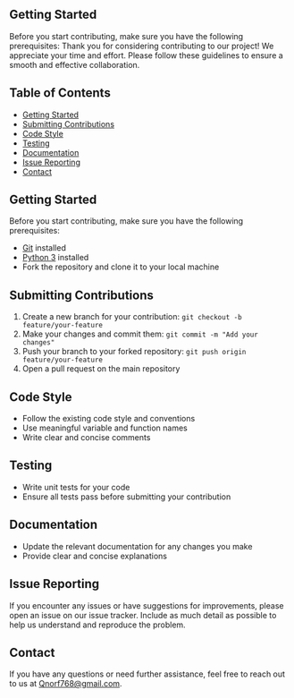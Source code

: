 ## Getting Started

Before you start contributing, make sure you have the following prerequisites:
Thank you for considering contributing to our project! We appreciate your time and effort. Please follow these guidelines to ensure a smooth and effective collaboration.

## Table of Contents

- [Getting Started](#getting-started)
- [Submitting Contributions](#submitting-contributions)
- [Code Style](#code-style)
- [Testing](#testing)
- [Documentation](#documentation)
- [Issue Reporting](#issue-reporting)
- [Contact](#contact)

## Getting Started

Before you start contributing, make sure you have the following prerequisites:

- [Git](https://git-scm.com) installed
- [Python 3](https://www.python.org) installed
- Fork the repository and clone it to your local machine

## Submitting Contributions

1. Create a new branch for your contribution: `git checkout -b feature/your-feature`
2. Make your changes and commit them: `git commit -m "Add your changes"`
3. Push your branch to your forked repository: `git push origin feature/your-feature`
4. Open a pull request on the main repository

## Code Style

- Follow the existing code style and conventions
- Use meaningful variable and function names
- Write clear and concise comments

## Testing

- Write unit tests for your code
- Ensure all tests pass before submitting your contribution

## Documentation

- Update the relevant documentation for any changes you make
- Provide clear and concise explanations

## Issue Reporting

If you encounter any issues or have suggestions for improvements, please open an issue on our issue tracker. Include as much detail as possible to help us understand and reproduce the problem.

## Contact

If you have any questions or need further assistance, feel free to reach out to us at [Qnorf768@gmail.com](mailto:Qnorf768@gmail.com).
